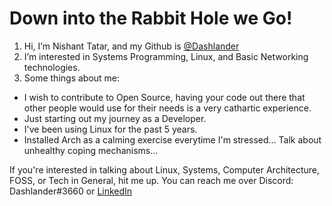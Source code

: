 # Down into the Rabbit Hole we Go!

1. Hi, I’m Nishant Tatar, and my Github is [@Dashlander](https://github.com/Dashlander)
2. I’m interested in Systems Programming, Linux, and Basic Networking technologies.
3. Some things about me:
  - I wish to contribute to Open Source, having your code out there that other people would use for their needs is a very cathartic experience.
  - Just starting out my journey as a Developer.
  - I've been using Linux for the past 5 years.
  - Installed Arch as a calming exercise everytime I'm stressed... Talk about unhealthy coping mechanisms...

If you're interested in talking about Linux, Systems, Computer Architecture, FOSS, or Tech in General, hit me up. You can reach me over Discord: Dashlander#3660 or [LinkedIn](https://www.linkedin.com/in/nishant-tatar-96b2b6227/)

<!---
Dashlander/Dashlander is a ✨ special ✨ repository because its `README.md` (this file) appears on your GitHub profile.
You can click the Preview link to take a look at your changes.
--->
